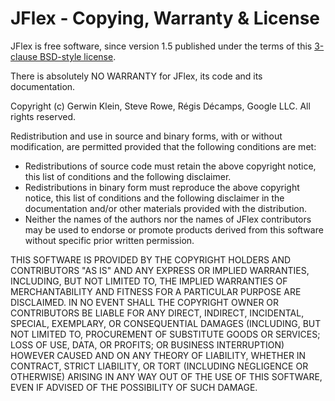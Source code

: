 <!--
  Copyright 2023, Gerwin Klein, Régis Décamps, Steve Rowe
  SPDX-License-Identifier: CC0-1.0
  (The license text itself is public domain)
-->

JFlex - Copying, Warranty & License
===================================

JFlex is free software, since version 1.5 published under the terms of this
[3-clause BSD-style license](https://opensource.org/licenses/BSD-3-Clause).

There is absolutely NO WARRANTY for JFlex, its code and its documentation.


Copyright (c) Gerwin Klein, Steve Rowe, Régis Décamps, Google LLC.
All rights reserved.

Redistribution and use in source and binary forms, with or without modification, are permitted
provided that the following conditions are met:

  * Redistributions of source code must retain the above copyright notice, this list of conditions
    and the following disclaimer.
  * Redistributions in binary form must reproduce the above copyright notice, this list of
    conditions and the following disclaimer in the documentation and/or other materials provided
    with the distribution.
  * Neither the names of the authors nor the names of JFlex contributors may be used to endorse
    or promote products derived from this software without specific prior written permission.


THIS SOFTWARE IS PROVIDED BY THE COPYRIGHT HOLDERS AND CONTRIBUTORS "AS IS" AND ANY EXPRESS OR
IMPLIED WARRANTIES, INCLUDING, BUT NOT LIMITED TO, THE IMPLIED WARRANTIES OF MERCHANTABILITY AND
FITNESS FOR A PARTICULAR PURPOSE ARE DISCLAIMED. IN NO EVENT SHALL THE COPYRIGHT OWNER OR
CONTRIBUTORS BE LIABLE FOR ANY DIRECT, INDIRECT, INCIDENTAL, SPECIAL, EXEMPLARY, OR CONSEQUENTIAL
DAMAGES (INCLUDING, BUT NOT LIMITED TO, PROCUREMENT OF SUBSTITUTE GOODS OR SERVICES; LOSS OF USE,
DATA, OR PROFITS; OR BUSINESS INTERRUPTION) HOWEVER CAUSED AND ON ANY THEORY OF LIABILITY, WHETHER
IN CONTRACT, STRICT LIABILITY, OR TORT (INCLUDING NEGLIGENCE OR OTHERWISE) ARISING IN ANY WAY OUT OF
THE USE OF THIS SOFTWARE, EVEN IF ADVISED OF THE POSSIBILITY OF SUCH DAMAGE.
